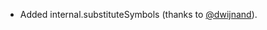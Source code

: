 * Added internal.substituteSymbols (thanks to [@dwijnand][]).

[@dwijnand]: http://github.com/dwijnand
